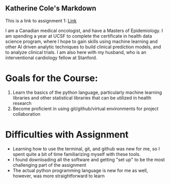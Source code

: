 ## Katherine Cole's Markdown

This is a link to assignment 1: [Link](/exercises/1-foundations/exercise.ipynb)

I am a Canadian medical oncologist, and have a Masters of Epidemiology. I am spending a year at UCSF to complete the certificate in health data science program, where I hope to gain skills using machine learning and other AI driven analytic techniques to build clinical prediction models, and to analyze clinical trials. I am also here with my husband, who is an interventional cardiology fellow at Stanford.

# Goals for the Course:
1. Learn the basics of the python language, particularly machine learning libraries and other statistical libraries that can be utilized in health research
2. Become proficient in using git/github/virtual environments for project collaboration

# Difficulties with Assignment
* Learning how to use the terminal, git, and github was new for me, so I spent quite a bit of time familiarizing myself with these tools. 
* I found downloading all the software and getting "set up" to be the most challenging part of the assignment
* The actual python programming language is new for me as well, however, was more straightforward to learn
